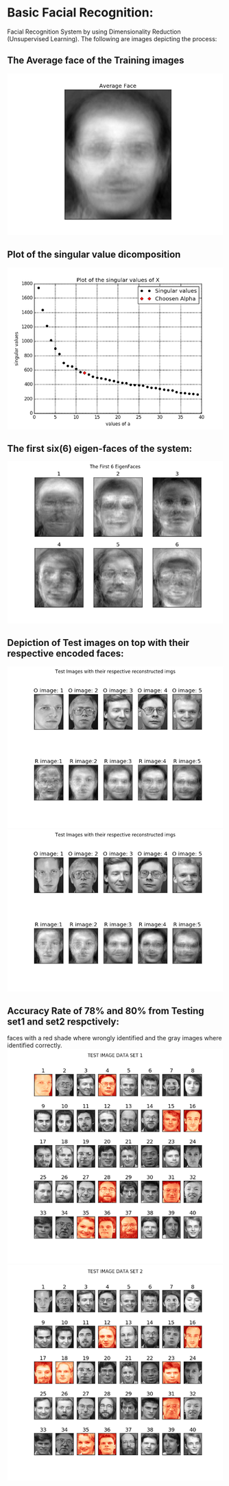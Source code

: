 # Basic Facial Recognition:
Facial Recognition System by using Dimensionality Reduction (Unsupervised Learning). The following are images depicting the process:


## The Average face of the Training images
![Alt text](https://github.com/BhekimpiloNdhlela/BasicFacialRecognition/blob/master/results/ave_face.png)

## Plot of the singular value dicomposition
![Alt text](https://github.com/BhekimpiloNdhlela/BasicFacialRecognition/blob/master/results/singular_vals.png)
 
## The first six(6) eigen-faces of the system:
![Alt text](https://github.com/BhekimpiloNdhlela/BasicFacialRecognition/blob/master/results/6eigenfaces.png)

## Depiction of Test images on top with their respective encoded faces:
![Alt text](https://github.com/BhekimpiloNdhlela/BasicFacialRecognition/blob/master/results/test_encoded1.png)
![Alt text](https://github.com/BhekimpiloNdhlela/BasicFacialRecognition/blob/master/results/test_encoded2.png)
 
## Accuracy Rate of 78% and 80% from Testing set1 and set2 respctively:
faces with a red shade where wrongly identified and the gray images where identified correctly.
![Alt text](https://github.com/BhekimpiloNdhlela/BasicFacialRecognition/blob/master/results/results_set1.png)
![Alt text](https://github.com/BhekimpiloNdhlela/BasicFacialRecognition/blob/master/results/results_set2.png)

